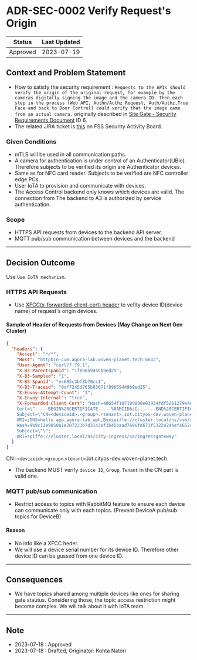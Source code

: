 # ADR-SEC-0002 Verify Request's Origin

| Status | Last Updated |
|---|---|
|Approved| 2023-07-19 |

## Context and Problem Statement

- How to satisfy the security requirement : `Requests to the APIs should verify the origin of the original request, for example by the cameras digitally signing the image and the camera ID. Then each step in the process (Web API, Authn/Authz Request, Auth/Authz,True Face and back to Door Control) could verify that the image came from an actual camera.` originally described in [Site Gate - Security Requirements Document](https://docs.google.com/document/d/1Q8_0Yt_KlxwBEw0SPycxnQaGjcbt51Xe0U6K9YoZaBM/edit) ID 6.
- The related JIRA ticket is [this](https://jira.tri-ad.tech/browse/FSSSECACT-66) on FSS Security Activity Board.

### Given Conditions

- mTLS will be used in all communication paths.
- A camera for authentication is under control of an Authenticator(UBio). Therefore subjects to be verified its origin are Authenticator devices.
- Same as for NFC card reader. Subjects to be verified are NFC controller edge PCs.
- User IoTA to provision and communicate with devices.
- The Access Control backend only knows which devices are valid. The connection from The backend to A3 is authorized by service authentication.

### Scope

- HTTPS API requests from devices to the backend API server.
- MQTT pub/sub communication between devices and the backend

---

## Decision Outcome

Use `Use IoTA mechanism`.  

### HTTPS API Requests

- Use [XFCC(x-forwarded-client-cert) header](https://www.envoyproxy.io/docs/envoy/latest/configuration/http/http_conn_man/headers#x-forwarded-client-cert) to vefity device ID(device name) of request's origin devices.
  
#### Sample of Header of Requests from Devices (May Change on Next Gen Cluster)

```json
{
  "headers": {
    "Accept": "*/*", 
    "Host": "httpbin-cvm.agora-lab.woven-planet.tech:6643", 
    "User-Agent": "curl/7.79.1", 
    "X-B3-Parentspanid": "1f89659449b9ed25", 
    "X-B3-Sampled": "1", 
    "X-B3-Spanid": "ec685c3bf8b70cc1", 
    "X-B3-Traceid": "8df7245d765b03071f89659449b9ed25", 
    "X-Envoy-Attempt-Count": "1", 
    "X-Envoy-Internal": "true", 
    "X-Forwarded-Client-Cert": "Hash=40654f107109896e03954fdf5261279e404708ce5b4c5e430781adf777a73626;
    Cert=\"-----BEGIN%20CERTIFICATE-----%0AMIID6zC...----END%20CERTIFICATE-----%0A\";
    Subject=\"CN=<deviceid>.<group>.<tenant>.iot.cityos-dev.woven-planet.tech\";
    URI=;DNS=hello.app.agora-lab.wph,By=spiffe://cluster.local/ns/cvm/sa/default;
    Hash=9b9c12e9850a1e287233b7d3143ef3b46baad7696fd671f5322424bef465248c;
    Subject=\"\";
    URI=spiffe://cluster.local/ns/city-ingress/sa/ingressgateway"
  }
}
```

CN=`<deviceid>`.`<group>`.`<tenant>`.iot.cityos-dev.woven-planet.tech

- The backend MUST verify `device ID`, `Group`, `Tenant` in the CN part is valid one.

### MQTT pub/sub communication

- Restrict access to topics with RabbitMQ feature to ensure each device can communicate only with each topics. (Prevent DeviceA pub/sub topics for DeviceB)

#### Reason

- No info like a XFCC heder.
- We will use a device serial number for its device ID. Therefore other device ID can be gussed from one device ID.

---

## Consequences

- We have topics shared among multiple devices like ones for sharing gate stautus. Considering those, the topic access restriction might become complex. We will talk about it with IoTA team.

---

## Note

- 2023-07-19 : Approved
- 2023-07-18 : Drafted, Originator: Kohta Natori

